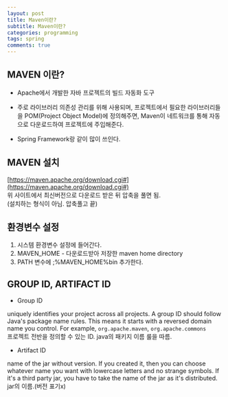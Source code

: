 ```yaml
---
layout: post
title: Maven이란?
subtitle: Maven이란?
categories: programming
tags: spring
comments: true
---
```


## MAVEN 이란? 
- Apache에서 개발한 자바 프로젝트의 빌드 자동화 도구

- 주로 라이브러리 의존성 관리를 위해 사용되며, 프로젝트에서 필요한 라이브러리들을 POM(Project Object Model)에 정의해주면, Maven이 네트워크를 통해 자동으로 다운로드하여 프로젝트에 주입해준다.

- Spring Framework랑 같이 많이 쓰인다. 

## MAVEN 설치

[https://maven.apache.org/download.cgi#](https://maven.apache.org/download.cgi#)  
위 사이트에서 최신버전으로 다운로드 받은 뒤 압축을 풀면 됨.  
(설치하는 형식이 아님. 압축풀고 끝)

## 환경변수 설정
1. 시스템 환경변수 설정에 들어간다. 
2. MAVEN_HOME - 다운로드받아 저장한 maven home directory 
3. PATH 변수에 ;%MAVEN_HOME%bin 추가한다. 

## GROUP ID, ARTIFACT ID
- Group ID 

uniquely identifies your project across all projects. A group ID should follow Java's package name rules. This means it starts with a reversed domain name you control. For example,
`org.apache.maven`, `org.apache.commons`  
프로젝트 전반을 정의할 수 있는 ID. java의 패키지 이름 룰을 따름. 


- Artifact ID  

name of the jar without version. If you created it, then you can choose whatever name you want with lowercase letters and no strange symbols. If it's a third party jar, you have to take the name of the jar as it's distributed.  
jar의 이름.(버전 표기x)

